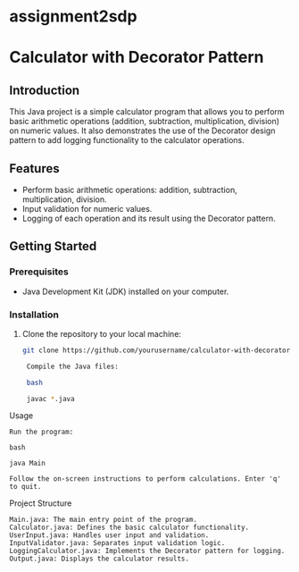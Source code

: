 # assignment2sdp
# Calculator with Decorator Pattern

## Introduction

This Java project is a simple calculator program that allows you to perform basic arithmetic operations (addition, subtraction, multiplication, division) on numeric values. It also demonstrates the use of the Decorator design pattern to add logging functionality to the calculator operations.

## Features

- Perform basic arithmetic operations: addition, subtraction, multiplication, division.
- Input validation for numeric values.
- Logging of each operation and its result using the Decorator pattern.

## Getting Started

### Prerequisites

- Java Development Kit (JDK) installed on your computer.

### Installation

1. Clone the repository to your local machine:

   ```bash
   git clone https://github.com/yourusername/calculator-with-decorator.git

    Compile the Java files:

    bash

    javac *.java

Usage

    Run the program:

    bash

    java Main

    Follow the on-screen instructions to perform calculations. Enter 'q' to quit.

Project Structure

    Main.java: The main entry point of the program.
    Calculator.java: Defines the basic calculator functionality.
    UserInput.java: Handles user input and validation.
    InputValidator.java: Separates input validation logic.
    LoggingCalculator.java: Implements the Decorator pattern for logging.
    Output.java: Displays the calculator results.
